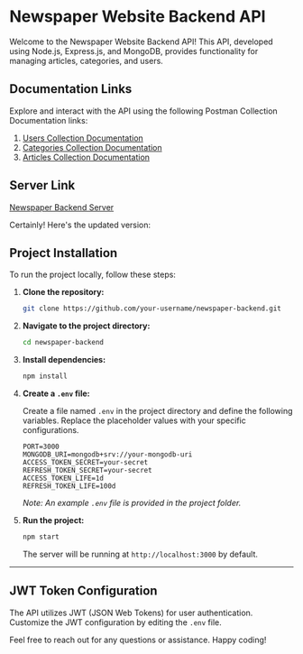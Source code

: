 # Newspaper Website Backend API

Welcome to the Newspaper Website Backend API! This API, developed using Node.js, Express.js, and MongoDB, provides functionality for managing articles, categories, and users.

## Documentation Links

Explore and interact with the API using the following Postman Collection Documentation links:

1. [Users Collection Documentation](https://www.postman.com/collections/YOUR_USERS_COLLECTION_ID)
2. [Categories Collection Documentation](https://www.postman.com/collections/YOUR_CATEGORIES_COLLECTION_ID)
3. [Articles Collection Documentation](https://www.postman.com/collections/YOUR_ARTICLES_COLLECTION_ID)

## Server Link

[Newspaper Backend Server](https://newspaper.azurewebsites.net)

Certainly! Here's the updated version:

## Project Installation

To run the project locally, follow these steps:

1. **Clone the repository:**

   ```bash
   git clone https://github.com/your-username/newspaper-backend.git
   ```

2. **Navigate to the project directory:**

   ```bash
   cd newspaper-backend
   ```

3. **Install dependencies:**

   ```bash
   npm install
   ```

4. **Create a `.env` file:**

   Create a file named `.env` in the project directory and define the following variables. Replace the placeholder values with your specific configurations.

   ```dotenv
   PORT=3000
   MONGODB_URI=mongodb+srv://your-mongodb-uri
   ACCESS_TOKEN_SECRET=your-secret
   REFRESH_TOKEN_SECRET=your-secret
   ACCESS_TOKEN_LIFE=1d
   REFRESH_TOKEN_LIFE=100d
   ```

   *Note: An example `.env` file is provided in the project folder.*

5. **Run the project:**

   ```bash
   npm start
   ```

   The server will be running at `http://localhost:3000` by default.

---

## JWT Token Configuration

The API utilizes JWT (JSON Web Tokens) for user authentication. Customize the JWT configuration by editing the `.env` file.


Feel free to reach out for any questions or assistance. Happy coding!

